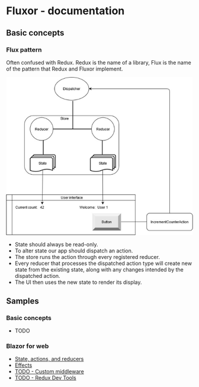 # Fluxor - documentation

## Basic concepts

### Flux pattern

Often confused with Redux. Redux is the name of a library, Flux is the name of the pattern that Redux and
Fluxor implement.

![](./../Images/flux-pattern.jpg)

* State should always be read-only.
* To alter state our app should dispatch an action.
* The store runs the action through every registered reducer.
* Every reducer that processes the dispatched action type will create new state
from the existing state, along with any changes intended by the dispatched action.
* The UI then uses the new state to render its display.

## Samples
### Basic concepts
* TODO

### Blazor for web

* [State, actions, and reducers](../Samples/02-Blazor/02A-StateActionsReducersSample/README.md)
* [Effects](../Samples/02-Blazor/02B-EffectsSample/README.md)
* [TODO - Custom middleware](../Samples/02-Blazor/02C-MiddlewareSample/README.md)
* [TODO - Redux Dev Tools](../Samples/02-Blazor/02D-ReduxDevToolsSample/README.md)
